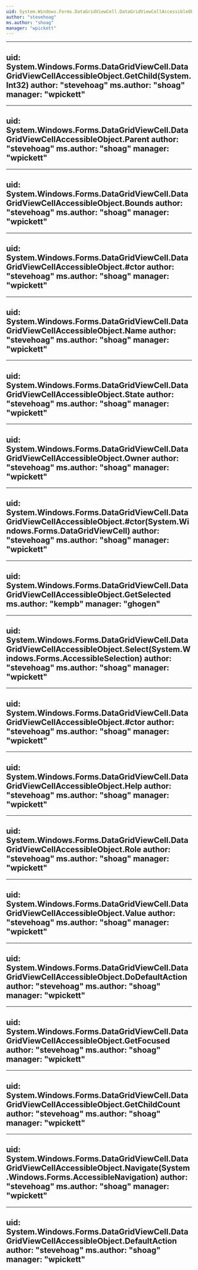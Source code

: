 ```yaml
---
uid: System.Windows.Forms.DataGridViewCell.DataGridViewCellAccessibleObject
author: "stevehoag"
ms.author: "shoag"
manager: "wpickett"
---
```


---
uid: System.Windows.Forms.DataGridViewCell.DataGridViewCellAccessibleObject.GetChild(System.Int32)
author: "stevehoag"
ms.author: "shoag"
manager: "wpickett"
---

---
uid: System.Windows.Forms.DataGridViewCell.DataGridViewCellAccessibleObject.Parent
author: "stevehoag"
ms.author: "shoag"
manager: "wpickett"
---

---
uid: System.Windows.Forms.DataGridViewCell.DataGridViewCellAccessibleObject.Bounds
author: "stevehoag"
ms.author: "shoag"
manager: "wpickett"
---

---
uid: System.Windows.Forms.DataGridViewCell.DataGridViewCellAccessibleObject.#ctor
author: "stevehoag"
ms.author: "shoag"
manager: "wpickett"
---

---
uid: System.Windows.Forms.DataGridViewCell.DataGridViewCellAccessibleObject.Name
author: "stevehoag"
ms.author: "shoag"
manager: "wpickett"
---

---
uid: System.Windows.Forms.DataGridViewCell.DataGridViewCellAccessibleObject.State
author: "stevehoag"
ms.author: "shoag"
manager: "wpickett"
---

---
uid: System.Windows.Forms.DataGridViewCell.DataGridViewCellAccessibleObject.Owner
author: "stevehoag"
ms.author: "shoag"
manager: "wpickett"
---

---
uid: System.Windows.Forms.DataGridViewCell.DataGridViewCellAccessibleObject.#ctor(System.Windows.Forms.DataGridViewCell)
author: "stevehoag"
ms.author: "shoag"
manager: "wpickett"
---

---
uid: System.Windows.Forms.DataGridViewCell.DataGridViewCellAccessibleObject.GetSelected
ms.author: "kempb"
manager: "ghogen"
---

---
uid: System.Windows.Forms.DataGridViewCell.DataGridViewCellAccessibleObject.Select(System.Windows.Forms.AccessibleSelection)
author: "stevehoag"
ms.author: "shoag"
manager: "wpickett"
---

---
uid: System.Windows.Forms.DataGridViewCell.DataGridViewCellAccessibleObject.#ctor
author: "stevehoag"
ms.author: "shoag"
manager: "wpickett"
---

---
uid: System.Windows.Forms.DataGridViewCell.DataGridViewCellAccessibleObject.Help
author: "stevehoag"
ms.author: "shoag"
manager: "wpickett"
---

---
uid: System.Windows.Forms.DataGridViewCell.DataGridViewCellAccessibleObject.Role
author: "stevehoag"
ms.author: "shoag"
manager: "wpickett"
---

---
uid: System.Windows.Forms.DataGridViewCell.DataGridViewCellAccessibleObject.Value
author: "stevehoag"
ms.author: "shoag"
manager: "wpickett"
---

---
uid: System.Windows.Forms.DataGridViewCell.DataGridViewCellAccessibleObject.DoDefaultAction
author: "stevehoag"
ms.author: "shoag"
manager: "wpickett"
---

---
uid: System.Windows.Forms.DataGridViewCell.DataGridViewCellAccessibleObject.GetFocused
author: "stevehoag"
ms.author: "shoag"
manager: "wpickett"
---

---
uid: System.Windows.Forms.DataGridViewCell.DataGridViewCellAccessibleObject.GetChildCount
author: "stevehoag"
ms.author: "shoag"
manager: "wpickett"
---

---
uid: System.Windows.Forms.DataGridViewCell.DataGridViewCellAccessibleObject.Navigate(System.Windows.Forms.AccessibleNavigation)
author: "stevehoag"
ms.author: "shoag"
manager: "wpickett"
---

---
uid: System.Windows.Forms.DataGridViewCell.DataGridViewCellAccessibleObject.DefaultAction
author: "stevehoag"
ms.author: "shoag"
manager: "wpickett"
---
